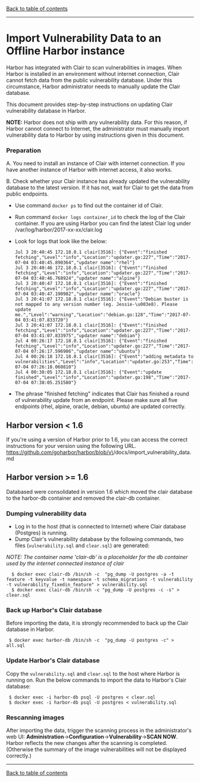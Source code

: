[Back to table of contents](../../index.md)

----------

# Import Vulnerability Data to an Offline Harbor instance

Harbor has integrated with Clair to scan vulnerabilities in images. When Harbor is installed in an environment without internet connection, Clair cannot fetch data from the public vulnerability database. Under this circumstance, Harbor administrator needs to manually update the Clair database.

This document provides step-by-step instructions on updating Clair vulnerability database in Harbor.

**NOTE:** Harbor does not ship with any vulnerability data. For this reason, if Harbor cannot connect to Internet, the administrator must manually import vulnerability data to Harbor by using instructions given in this document.

### Preparation

A. You need to install an instance of Clair  with internet connection. If you have another instance of Harbor with internet access, it also works.

B. Check whether your Clair instance has already updated the vulnerability database to the latest version. If it has not, wait for Clair to get the data from public endpoints.

- Use command `docker ps` to find out the container id of Clair.

- Run command `docker logs container_id` to check the log of the Clair container. If you are using Harbor you can find the latest Clair log under /var/log/harbor/2017-xx-xx/clair.log

- Look for logs that look like the below:
    ```
    Jul 3 20:40:45 172.18.0.1 clair[3516]: {"Event":"finished fetching","Level":"info","Location":"updater.go:227","Time":"2017-07-04 03:40:45.890364","updater name":"rhel"}
    Jul 3 20:40:46 172.18.0.1 clair[3516]: {"Event":"finished fetching","Level":"info","Location":"updater.go:227","Time":"2017-07-04 03:40:46.768924","updater name":"alpine"}
    Jul 3 20:40:47 172.18.0.1 clair[3516]: {"Event":"finished fetching","Level":"info","Location":"updater.go:227","Time":"2017-07-04 03:40:47.190982","updater name":"oracle"}
    Jul 3 20:41:07 172.18.0.1 clair[3516]: {"Event":"Debian buster is not mapped to any version number (eg. Jessie-\u003e8). Please update me.","Level":"warning","Location":"debian.go:128","Time":"2017-07-04 03:41:07.833720"}
    Jul 3 20:41:07 172.18.0.1 clair[3516]: {"Event":"finished fetching","Level":"info","Location":"updater.go:227","Time":"2017-07-04 03:41:07.833975","updater name":"debian"}
    Jul 4 00:26:17 172.18.0.1 clair[3516]: {"Event":"finished fetching","Level":"info","Location":"updater.go:227","Time":"2017-07-04 07:26:17.596986","updater name":"ubuntu"}
    Jul 4 00:26:18 172.18.0.1 clair[3516]: {"Event":"adding metadata to vulnerabilities","Level":"info","Location":"updater.go:253","Time":"2017-07-04 07:26:18.060810"}
    Jul 4 00:38:05 172.18.0.1 clair[3516]: {"Event":"update finished","Level":"info","Location":"updater.go:198","Time":"2017-07-04 07:38:05.251580"}
    ```
- The phrase "finished fetching" indicates that Clair has finished a round of vulnerability update from an endpoint. Please make sure all five endpoints (rhel, alpine, oracle, debian, ubuntu) are updated correctly. 

## Harbor version < 1.6

If you're using a version of Harbor prior to 1.6, you can access the correct instructions for your version using the following URL.
https://github.com/goharbor/harbor/blob/v\<VERSION NUMBER>/docs/import_vulnerability_data.md

## Harbor version >= 1.6

Databased were consolidated in version 1.6 which moved the clair database to the harbor-db container and removed the clair-db container.

### Dumping vulnerability data 

- Log in to the host (that is connected to Internet) where Clair database (Postgres) is running.
- Dump Clair's vulnerability database by the following commands, two files (`vulnerability.sql` and `clear.sql`) are generated:

_NOTE: The container name 'clair-db' is a placeholder for the db container used by the internet connected instance of clair_

```
  $ docker exec clair-db /bin/sh -c  "pg_dump -U postgres -a -t feature -t keyvalue -t namespace -t schema_migrations -t vulnerability -t vulnerability_fixedin_feature" > vulnerability.sql
  $ docker exec clair-db /bin/sh -c "pg_dump -U postgres -c -s" > clear.sql
```

### Back up Harbor's Clair database
Before importing the data, it is strongly recommended to back up the Clair database in Harbor.
```
 $ docker exec harbor-db /bin/sh -c  "pg_dump -U postgres -c" > all.sql
```

### Update Harbor's Clair database
Copy the `vulnerability.sql` and `clear.sql` to the host where Harbor is running on. Run the below commands to import the data to Harbor's Clair database:

```
 $ docker exec -i harbor-db psql -U postgres < clear.sql
 $ docker exec -i harbor-db psql -U postgres < vulnerability.sql
```

### Rescanning images
After importing the data, trigger the scanning process in the administrator's web UI: **Administration**->**Configuration**->**Vulnerability**->**SCAN NOW**. Harbor reflects the new changes after the scanning is completed. (Otherwise the summary of the image vulnerabilities will not be displayed correctly.)

----------

[Back to table of contents](../../index.md)

